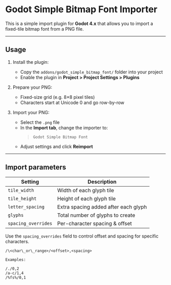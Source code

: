 # Godot Simple Bitmap Font Importer

This is a simple import plugin for **Godot 4.x** that allows you to import a fixed-tile bitmap font from a PNG file.

---

## Usage

1. Install the plugin:
   - Copy the `addons/godot_simple_bitmap_font/` folder into your project
   - Enable the plugin in **Project > Project Settings > Plugins**

2. Prepare your PNG:
   - Fixed-size grid (e.g. 8×8 pixel tiles)
   - Characters start at Unicode 0 and go row-by-row

3. Import your PNG:
   - Select the `.png` file
   - In the **Import tab**, change the importer to:
     > `Godot Simple Bitmap Font`
   - Adjust settings and click **Reimport**

---

## Import parameters

| Setting             | Description                          |
|---------------------|--------------------------------------|
| `tile_width`        | Width of each glyph tile             |
| `tile_height`       | Height of each glyph tile            |
| `letter_spacing`    | Extra spacing added after each glyph |
| `glyphs`            | Total number of glyphs to create     |
| `spacing_overrides` | Per-character spacing & offset       |

Use the `spacing_overrides` field to control offset and spacing for specific characters.

```
/\<char\_or\_range>/<offset>,<spacing>

Examples:

/./0,2
/a-c/1,4
/%fs%/0,1
```